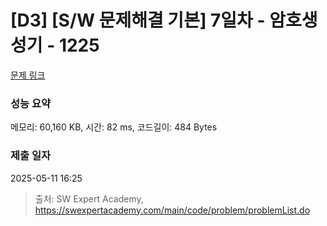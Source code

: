 # [D3] [S/W 문제해결 기본] 7일차 - 암호생성기 - 1225 

[문제 링크](https://swexpertacademy.com/main/code/problem/problemDetail.do?contestProbId=AV14uWl6AF0CFAYD) 

### 성능 요약

메모리: 60,160 KB, 시간: 82 ms, 코드길이: 484 Bytes

### 제출 일자

2025-05-11 16:25



> 출처: SW Expert Academy, https://swexpertacademy.com/main/code/problem/problemList.do